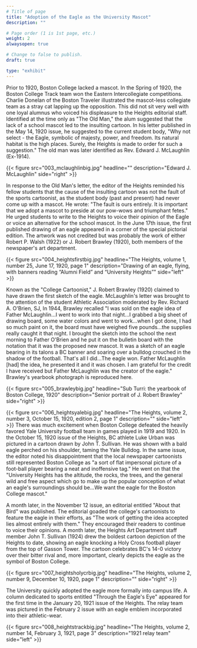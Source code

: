 ```yaml
---
# Title of page
title: "Adoption of the Eagle as the University Mascot"
description: ""

# Page order (1 is 1st page, etc.)
weight: 2
alwaysopen: true

# Change to false to publish.
draft: true

type: "exhibit"
---
```


Prior to 1920, Boston College lacked a mascot. In the Spring of 1920, the Boston College Track team won the Eastern Intercollegiate competitions. Charlie Donelan of the Boston Traveler illustrated the mascot-less collegiate team as a stray cat lapping up the opposition. This did not sit very well with one loyal alumnus who voiced his displeasure to the Heights editorial staff. Identified at the time only as "The Old Man," the alum suggested that the lack of a school mascot led to the insulting cartoon. In his letter published in the May 14, 1920 issue, he suggested to the current student body, "Why not select - the Eagle, symbolic of majesty, power, and freedom. Its natural habitat is the high places. Surely, the Heights is made to order for such a suggestion." The old man was later identified as Rev. Edward J. McLaughlin (Ex-1914).

{{< figure src="003_mclaughlinbig.jpg"
           headline="" 
           description="Edward J. McLaughlin" 
           side="right" >}}

In response to the Old Man's letter, the editor of the Heights reminded his fellow students that the cause of the insulting cartoon was not the fault of the sports cartoonist, as the student body (past and present) had never come up with a mascot. He wrote: "The fault is ours entirely. It is important that we adopt a mascot to preside at our pow-wows and triumphant fetes." He urged students to write to the Heights to voice their opinion of the Eagle or voice an alternative for the school mascot. In the June 17th issue, the first published drawing of an eagle appeared in a corner of the special pictorial edition. The artwork was not credited but was probably the work of either Robert P. Walsh (1922) or J. Robert Brawley (1920), both members of the newspaper's art department.

{{< figure src="004_heightsfirstbig.jpg"
           headline="The Heights, volume 1, number 25, June 17, 1920, page 1" 
           description="Drawing of an eagle, flying, with banners reading “Alumni Field” and “University Heights”"
		   side="left" >}}

Known as the "College Cartoonist," J. Robert Brawley (1920) claimed to have drawn the first sketch of the eagle. McLaughlin's letter was brought to the attention of the student Athletic Association moderated by Rev. Richard A. O'Brien, SJ, In 1944, Brawley recalled "I was sold on the eagle idea of Father McLaughlin...I went to work into that night...I grabbed a big sheet of drawing board, some water colors and went to work...when I got done, I had so much paint on it, the board must have weighed five pounds...the supplies really caught it that night. I brought the sketch into the school the next morning to Father O'Brien and he put it on the bulletin board with the notation that it was the proposed new mascot. It was a sketch of an eagle bearing in its talons a BC banner and soaring over a bulldog crouched in the shadow of the football. That's all I did...The eagle won. Father McLaughlin [had] the idea, he presented it and it was chosen. I am grateful for the credit I have received but Father McLaughlin was the creator of the eagle." Brawley's yearbook photograph is reproduced here.

{{< figure src="005_brawleybig.jpg"
           headline="Sub Turri: the yearbook of Boston College, 1920" 
           description="Senior portrait of J. Robert Brawley" 
           side="right" >}}

{{< figure src="006_heightsyalebig.jpg"
           headline="The Heights, volume 2, number 3, October 15, 1920, edition 2, page 1" 
           description="" 
		   side="left" >}}
There was much excitement when Boston College defeated the heavily favored Yale University football team in games played in 1919 and 1920. In the October 15, 1920 issue of the Heights, BC athlete Luke Urban was pictured in a cartoon drawn by John T. Sullivan. He was shown with a bald eagle perched on his shoulder, taming the Yale Bulldog. In the same issue, the editor noted his disappointment that the local newspaper cartoonists still represented Boston College as "a sort of flat impersonal picture of a foot-ball player bearing a neat and inoffensive tag." He went on that the "University Heights has the altitude, the rocks, the trees, and the general wild and free aspect which go to make up the popular conception of what an eagle's surroundings should be...We want the eagle for the Boston College mascot."

A month later, in the November 12 issue, an editorial entitled "About that Bird" was published. The editorial goaded the college's cartoonists to feature the eagle in their efforts, as "The work of getting the idea accepted lies almost entirely with them." They encouraged their readers to continue to voice their opinions. A month later, the Heights Art Department staff member John T. Sullivan (1924) drew the boldest cartoon depiction of the Heights to date, showing an eagle knocking a Holy Cross football player from the top of Gasson Tower. The cartoon celebrates BC's 14-0 victory over their bitter rival and, more important, clearly depicts the eagle as the symbol of Boston College.

{{< figure src="007_heightsholycrbig.jpg"
           headline="The Heights, volume 2, number 9, December 10, 1920, page 1" 
           description="" side="right" >}}

The University quickly adopted the eagle more formally into campus life. A column dedicated to sports entitled "Through the Eagle's Eye" appeared for the first time in the January 20, 1921 issue of the Heights. The relay team was pictured in the February 2 issue with an eagle emblem incorporated into their athletic-wear.

{{< figure src="008_heightstrackbig.jpg"
           headline="The Heights, volume 2, number 14, February 3, 1921, page 3" 
           description="1921 relay team"
		   side="left" >}}

